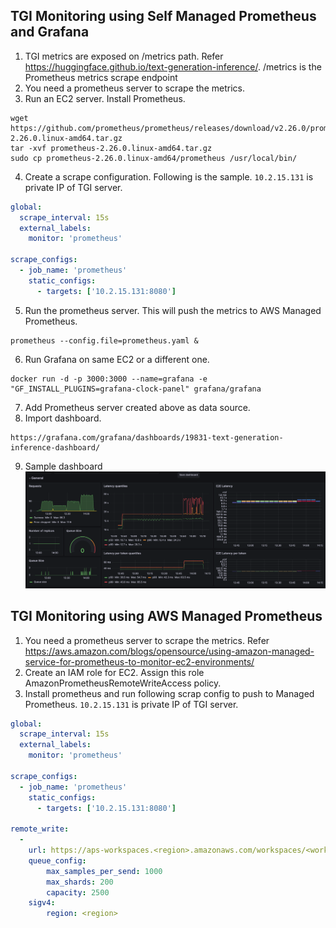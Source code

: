 ## TGI Monitoring using Self Managed Prometheus and Grafana
1. TGI metrics are exposed on /metrics path. Refer https://huggingface.github.io/text-generation-inference/. /metrics is the Prometheus metrics scrape endpoint
2. You need a prometheus server to scrape the metrics.
3. Run an EC2 server. Install Prometheus. 
```shell
wget https://github.com/prometheus/prometheus/releases/download/v2.26.0/prometheus-2.26.0.linux-amd64.tar.gz
tar -xvf prometheus-2.26.0.linux-amd64.tar.gz
sudo cp prometheus-2.26.0.linux-amd64/prometheus /usr/local/bin/
```
4. Create a scrape configuration. Following is the sample. `10.2.15.131` is private IP of TGI server. 
```yaml
global:
  scrape_interval: 15s
  external_labels:
    monitor: 'prometheus'

scrape_configs:
  - job_name: 'prometheus'
    static_configs:
      - targets: ['10.2.15.131:8080']

```
5. Run the prometheus server. This will push the metrics to AWS Managed Prometheus.
```shell
prometheus --config.file=prometheus.yaml &
```
6. Run Grafana on same EC2 or a different one.
```shell
docker run -d -p 3000:3000 --name=grafana -e "GF_INSTALL_PLUGINS=grafana-clock-panel" grafana/grafana
```
7. Add Prometheus server created above as data source. 
8. Import dashboard. 
```shell
https://grafana.com/grafana/dashboards/19831-text-generation-inference-dashboard/
```
9. Sample dashboard ![TGI Dashboard](./images/Llama-General-2024-04-17.png "dashboard")

## TGI Monitoring using AWS Managed Prometheus
1. You need a prometheus server to scrape the metrics. Refer https://aws.amazon.com/blogs/opensource/using-amazon-managed-service-for-prometheus-to-monitor-ec2-environments/
2. Create an IAM role for EC2. Assign this role AmazonPrometheusRemoteWriteAccess policy. 
3. Install prometheus and run following scrap config to push to Managed Prometheus. `10.2.15.131` is private IP of TGI server.
```yaml
global:
  scrape_interval: 15s
  external_labels:
    monitor: 'prometheus'

scrape_configs:
  - job_name: 'prometheus'
    static_configs:
      - targets: ['10.2.15.131:8080']

remote_write:
  -
    url: https://aps-workspaces.<region>.amazonaws.com/workspaces/<workspace>/api/v1/remote_write
    queue_config:
        max_samples_per_send: 1000
        max_shards: 200
        capacity: 2500
    sigv4:
        region: <region>
```

